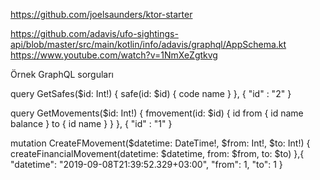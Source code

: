 https://github.com/joelsaunders/ktor-starter

https://github.com/adavis/ufo-sightings-api/blob/master/src/main/kotlin/info/adavis/graphql/AppSchema.kt
https://www.youtube.com/watch?v=1NmXeZgtkvg

Örnek GraphQL sorguları

query GetSafes($id: Int!) {
  safe(id: $id) {
    code
    name
  }
},
{
  "id" : "2"
}

query GetMovements($id: Int!) {
  fmovement(id: $id) {
    id
    from {
      id
      name
      balance
    }
    to {
      id
      name
    }
  }
},
 {
   "id" : "1"
 }

mutation CreateFMovement($datetime: DateTime!, $from: Int!, $to: Int!) {
  createFinancialMovement(datetime: $datetime, from: $from, to: $to)
},{
    "datetime": "2019-09-08T21:39:52.329+03:00",
    "from": 1,
    "to": 1
  }